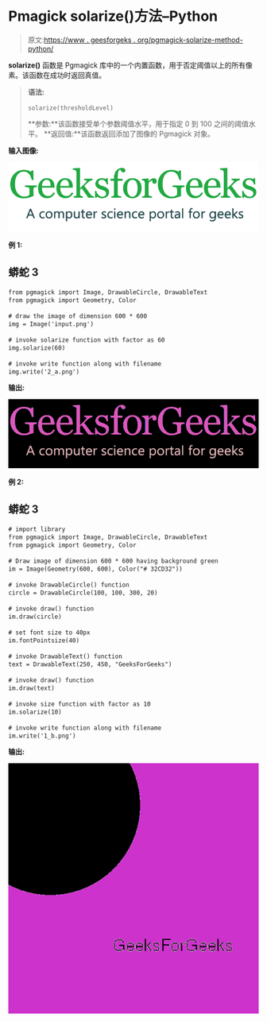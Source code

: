 # Pmagick solarize()方法–Python

> 原文:[https://www . geesforgeks . org/pgmagick-solarize-method-python/](https://www.geeksforgeeks.org/pgmagick-solarize-method-python/)

**solarize()** 函数是 Pgmagick 库中的一个内置函数，用于否定阈值以上的所有像素。该函数在成功时返回真值。

> **语法:**
> 
> ```
> solarize(thresholdLevel)
> ```
> 
> **参数:**该函数接受单个参数阈值水平，用于指定 0 到 100 之间的阈值水平。
> **返回值:**该函数返回添加了图像的 Pgmagick 对象。

**输入图像:**

![](img/4a43a98e9c0ff6dd3018f90f150a2a76.png)

**例 1:**

## 蟒蛇 3

```
from pgmagick import Image, DrawableCircle, DrawableText
from pgmagick import Geometry, Color

# draw the image of dimension 600 * 600
img = Image('input.png')

# invoke solarize function with factor as 60
img.solarize(60)

# invoke write function along with filename
img.write('2_a.png')
```

**输出:**

![](img/07724467bed4d04b324e1c13bc3c3c63.png)

**例 2:**

## 蟒蛇 3

```
# import library
from pgmagick import Image, DrawableCircle, DrawableText
from pgmagick import Geometry, Color

# Draw image of dimension 600 * 600 having background green
im = Image(Geometry(600, 600), Color("# 32CD32"))

# invoke DrawableCircle() function
circle = DrawableCircle(100, 100, 300, 20)

# invoke draw() function
im.draw(circle)

# set font size to 40px
im.fontPointsize(40)

# invoke DrawableText() function
text = DrawableText(250, 450, "GeeksForGeeks")

# invoke draw() function
im.draw(text)

# invoke size function with factor as 10
im.solarize(10)

# invoke write function along with filename
im.write('1_b.png')
```

**输出:**

![](img/03dc9c6a26022b3dc9c82804955be66d.png)